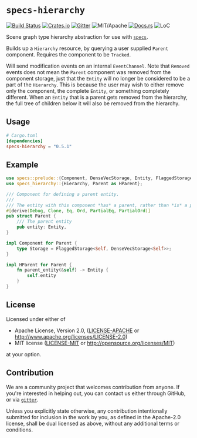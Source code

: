 # `specs-hierarchy`

[![Build Status][bi]][bl] [![Crates.io][ci]][cl] [![Gitter][gi]][gl] ![MIT/Apache][li] [![Docs.rs][di]][dl] ![LoC][lo]

[bi]: https://travis-ci.org/rustgd/specs-hierarchy.svg?branch=master
[bl]: https://travis-ci.org/rustgd/specs-hierarchy

[ci]: https://img.shields.io/crates/v/specs-hierarchy.svg
[cl]: https://crates.io/crates/specs-hierarchy/

[li]: https://img.shields.io/crates/l/specs-hierarchy.svg

[di]: https://docs.rs/specs-hierarchy/badge.svg
[dl]: https://docs.rs/specs-hierarchy/

[gi]: https://badges.gitter.im/slide-rs/specs.svg
[gl]: https://gitter.im/slide-rs/specs

[lo]: https://tokei.rs/b1/github/rustgd/specs-hierarchy?category=code

Scene graph type hierarchy abstraction for use with [`specs`].

Builds up a `Hierarchy` resource, by querying a user supplied `Parent` component.
Requires the component to be `Tracked`.

Will send modification events on an internal `EventChannel`. Note that `Removed` events
does not mean the `Parent` component was removed from the component storage, just that the
`Entity` will no longer be considered to be a part of the `Hierarchy`. This is because the user
may wish to either remove only the component, the complete `Entity`, or something completely
different. When an `Entity` that is a parent gets removed from the hierarchy, the full tree of
children below it will also be removed from the hierarchy.

[`specs`]: https://github.com/slide-rs/specs

## Usage

```toml
# Cargo.toml
[dependencies]
specs-hierarchy = "0.5.1"
```

## Example

```rust
use specs::prelude::{Component, DenseVecStorage, Entity, FlaggedStorage};
use specs_hierarchy::{Hierarchy, Parent as HParent};

/// Component for defining a parent entity.
///
/// The entity with this component *has* a parent, rather than *is* a parent.
#[derive(Debug, Clone, Eq, Ord, PartialEq, PartialOrd)]
pub struct Parent {
    /// The parent entity
    pub entity: Entity,
}

impl Component for Parent {
    type Storage = FlaggedStorage<Self, DenseVecStorage<Self>>;
}

impl HParent for Parent {
    fn parent_entity(&self) -> Entity {
        self.entity
    }
}
```

## License

Licensed under either of

 * Apache License, Version 2.0, ([LICENSE-APACHE](LICENSE-APACHE) or http://www.apache.org/licenses/LICENSE-2.0)
 * MIT license ([LICENSE-MIT](LICENSE-MIT) or http://opensource.org/licenses/MIT)

at your option.

## Contribution

We are a community project that welcomes contribution from anyone. If you're interested in helping out, you can contact
us either through GitHub, or via [`gitter`](https://gitter.im/slide-rs/specs).

Unless you explicitly state otherwise, any contribution intentionally submitted
for inclusion in the work by you, as defined in the Apache-2.0 license, shall be dual licensed as above, without any
additional terms or conditions.
